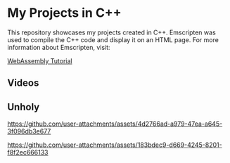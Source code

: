 <h1>My Projects in C++</h1>
This repository showcases my projects created in C++.
Emscripten was used to compile the C++ code and display it on an HTML page. For more information about Emscripten, visit:

<a href="https://www.youtube.com/watch?v=_8T9T6MQ1fU&list=PLysLvOneEETPM_YbEyZcJ35_3pSdrj33O">WebAssembly Tutorial</a>

<h2>Videos</h2>

<h2>Unholy</h2>

https://github.com/user-attachments/assets/4d2766ad-a979-47ea-a645-3f096db3e677

    
    

https://github.com/user-attachments/assets/183bdec9-d669-4245-8201-f8f2ec666133



